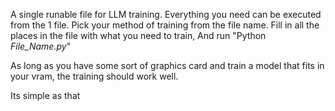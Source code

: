 A single runable file for LLM training. Everything you need can be executed from the 1 file. Pick your method of training from the file name. Fill in all the places in the file with what you need to train, And run "Python *File_Name.py*"

As long as you have some sort of graphics card and train a model that fits in your vram, the training should work well.

Its simple as that
